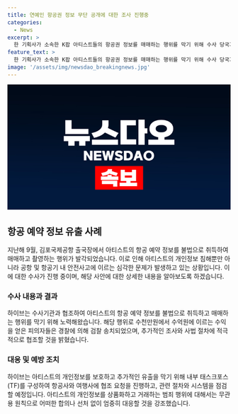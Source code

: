 ```yaml
---
title: 연예인 항공권 정보 무단 공개에 대한 조사 진행중
categories:
  - News
excerpt: >
  한 기획사가 소속한 K팝 아티스트들의 항공권 정보를 매매하는 행위를 막기 위해 수사 당국과 협조하고 있으며, 피의자들이 아티스트 항공권 정보를 매매해 수천만원에서 수억원을 벌인 것으로 파악되어 일부가 검찰에 송치된 사안에 대해 적극 대처할 것이라고 밝혔다. 또한, 아티스트의 개인정보를 보호하고 추가적인 유출을 막기 위해 관련 절차와 시스템을 점검하고 항공사·여행사에 협조를 요청 중이다.
feature_text: >
  한 기획사가 소속한 K팝 아티스트들의 항공권 정보를 매매하는 행위를 막기 위해 수사 당국과 협조하고 있으며, 피의자들이 아티스트 항공권 정보를 매매해 수천만원에서 수억원을 벌인 것으로 파악되어 일부가 검찰에 송치된 사안에 대해 적극 대처할 것이라고 밝혔다. 또한, 아티스트의 개인정보를 보호하고 추가적인 유출을 막기 위해 관련 절차와 시스템을 점검하고 항공사·여행사에 협조를 요청 중이다.
image: '/assets/img/newsdao_breakingnews.jpg'
---
```


<p><img src="/assets/img/newsdao_breakingnews.jpg" alt="pcversion 속보" /></p>

<h2 data-ke-size="size26">항공 예약 정보 유출 사례</h2>

<p data-ke-size="size16">지난해 9월, 김포국제공항 출국장에서 아티스트의 항공 예약 정보를 불법으로 취득하여 매매하고 촬영하는 행위가 발각되었습니다. 이로 인해 아티스트의 개인정보 침해뿐만 아니라 공항 및 항공기 내 안전사고에 이르는 심각한 문제가 발생하고 있는 상황입니다. 이에 대한 수사가 진행 중이며, 해당 사안에 대한 상세한 내용을 알아보도록 하겠습니다.</p>

<h3><b>수사 내용과 결과</b></h3>

<p data-ke-size="size16">하이브는 수사기관과 협조하여 아티스트의 항공 예약 정보를 불법으로 취득하고 매매하는 행위를 막기 위해 노력해왔습니다. 해당 행위로 수천만원에서 수억원에 이르는 수익을 얻은 피의자들은 경찰에 의해 검찰 송치되었으며, 추가적인 조사와 사법 절차에 적극적으로 협조할 것을 밝혔습니다.</p>

<h3><b>대응 및 예방 조치</b></h3>

<p data-ke-size="size16">하이브는 아티스트의 개인정보를 보호하고 추가적인 유출을 막기 위해 내부 태스크포스(TF)를 구성하여 항공사와 여행사에 협조 요청을 진행하고, 관련 절차와 시스템을 점검할 예정입니다. 아티스트의 개인정보를 상품화하고 거래하는 범죄 행위에 대해서는 무관용 원칙으로 어떠한 합의나 선처 없이 엄중히 대응할 것을 강조했습니다.</p>

